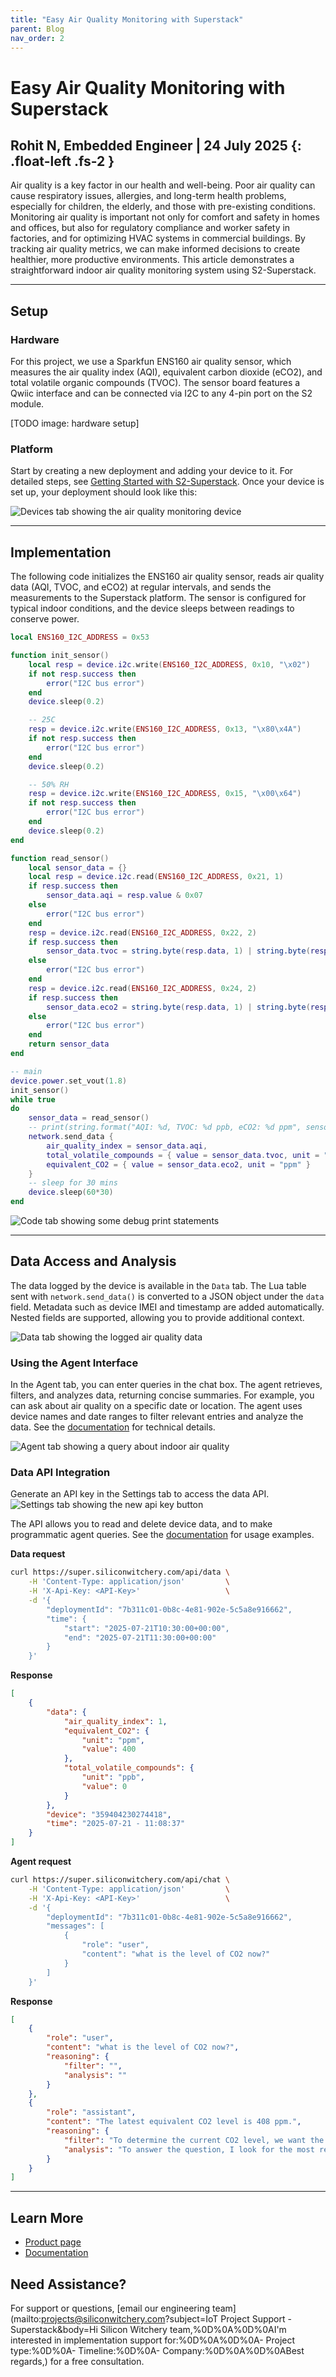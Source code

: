 ```yaml
---
title: "Easy Air Quality Monitoring with Superstack"
parent: Blog
nav_order: 2
---
```


# **Easy Air Quality Monitoring with Superstack**

Rohit N, Embedded Engineer \| 24 July 2025
{: .float-left	.fs-2 }
---
Air quality is a key factor in our health and well-being. Poor air quality can cause respiratory issues, allergies, and long-term health problems, especially for children, the elderly, and those with pre-existing conditions. Monitoring air quality is important not only for comfort and safety in homes and offices, but also for regulatory compliance and worker safety in factories, and for optimizing HVAC systems in commercial buildings. By tracking air quality metrics, we can make informed decisions to create healthier, more productive environments. This article demonstrates a straightforward indoor air quality monitoring system using S2-Superstack.

---

## Setup

### Hardware
For this project, we use a Sparkfun ENS160 air quality sensor, which measures the air quality index (AQI), equivalent carbon dioxide (eCO2), and total volatile organic compounds (TVOC). The sensor board features a Qwiic interface and can be connected via I2C to any 4-pin port on the S2 module.

[TODO image: hardware setup]

### Platform

Start by creating a new deployment and adding your device to it. For detailed steps, see [Getting Started with S2-Superstack](/pages/blog/getting-started-with-s2-superstack.md). Once your device is set up, your deployment should look like this:

![Devices tab showing the air quality monitoring device](/assets/images/blog/easy-air-quality-monitoring-devices-tab.png)

---

## Implementation
The following code initializes the ENS160 air quality sensor, reads air quality data (AQI, TVOC, and eCO2) at regular intervals, and sends the measurements to the Superstack platform. The sensor is configured for typical indoor conditions, and the device sleeps between readings to conserve power.

```lua
local ENS160_I2C_ADDRESS = 0x53

function init_sensor()
    local resp = device.i2c.write(ENS160_I2C_ADDRESS, 0x10, "\x02")
    if not resp.success then
        error("I2C bus error")
    end
    device.sleep(0.2)

    -- 25C
    resp = device.i2c.write(ENS160_I2C_ADDRESS, 0x13, "\x80\x4A")
    if not resp.success then
        error("I2C bus error")
    end
    device.sleep(0.2)

    -- 50% RH
    resp = device.i2c.write(ENS160_I2C_ADDRESS, 0x15, "\x00\x64")
    if not resp.success then
        error("I2C bus error")
    end
    device.sleep(0.2)
end

function read_sensor()
    local sensor_data = {}
    local resp = device.i2c.read(ENS160_I2C_ADDRESS, 0x21, 1)
    if resp.success then
        sensor_data.aqi = resp.value & 0x07
    else
        error("I2C bus error")
    end
    resp = device.i2c.read(ENS160_I2C_ADDRESS, 0x22, 2)
    if resp.success then
        sensor_data.tvoc = string.byte(resp.data, 1) | string.byte(resp.data, 2) << 8;
    else
        error("I2C bus error")
    end
    resp = device.i2c.read(ENS160_I2C_ADDRESS, 0x24, 2)
    if resp.success then
        sensor_data.eco2 = string.byte(resp.data, 1) | string.byte(resp.data, 2) << 8;
    else
        error("I2C bus error")
    end
    return sensor_data
end

-- main
device.power.set_vout(1.8)
init_sensor()
while true
do
    sensor_data = read_sensor()
    -- print(string.format("AQI: %d, TVOC: %d ppb, eCO2: %d ppm", sensor_data.aqi, sensor_data.tvoc, sensor_data.eco2))
    network.send_data {
        air_quality_index = sensor_data.aqi,
        total_volatile_compounds = { value = sensor_data.tvoc, unit = "ppb" },
        equivalent_CO2 = { value = sensor_data.eco2, unit = "ppm" }
    }
    -- sleep for 30 mins
    device.sleep(60*30)
end
```

![Code tab showing some debug print statements](/assets/images/blog/easy-air-quality-monitoring-code-tab.png)

---

## Data Access and Analysis

The data logged by the device is available in the `Data` tab. The Lua table sent with `network.send_data()` is converted to a JSON object under the `data` field. Metadata such as device IMEI and timestamp are added automatically. Nested fields are supported, allowing you to provide additional context.

![Data tab showing the logged air quality data](/assets/images/blog/easy-air-quality-monitoring-data-tab.png)

### Using the Agent Interface

In the Agent tab, you can enter queries in the chat box. The agent retrieves, filters, and analyzes data, returning concise summaries. For example, you can ask about air quality on a specific date or location. The agent uses device names and date ranges to filter relevant entries and analyze the data. See the [documentation](/pages/superstack/#ai-agent) for technical details.

![Agent tab showing a query about indoor air quality](/assets/images/blog/easy-air-quality-monitoring-agent-tab.png)

### Data API Integration

Generate an API key in the Settings tab to access the data API. 
![Settings tab showing the new api key button](/assets/images/blog/easy-air-quality-monitoring-api-key.png)

The API allows you to read and delete device data, and to make programmatic agent queries. See the [documentation](/pages/superstack/#data-api) for usage examples.

**Data request**
```sh
curl https://super.siliconwitchery.com/api/data \
    -H 'Content-Type: application/json'         \
    -H 'X-Api-Key: <API-Key>'                   \
    -d '{
        "deploymentId": "7b311c01-0b8c-4e81-902e-5c5a8e916662",
        "time": {
            "start": "2025-07-21T10:30:00+00:00",
            "end": "2025-07-21T11:30:00+00:00"
        }
    }'
```

**Response**
```json
[
    {
        "data": {
            "air_quality_index": 1,
            "equivalent_CO2": {
                "unit": "ppm",
                "value": 400
            },
            "total_volatile_compounds": {
                "unit": "ppb",
                "value": 0
            }
        },
        "device": "359404230274418",
        "time": "2025-07-21 - 11:08:37"
    }
]
```

**Agent request**
```sh
curl https://super.siliconwitchery.com/api/chat \
    -H 'Content-Type: application/json'         \
    -H 'X-Api-Key: <API-Key>'                   \
    -d '{
        "deploymentId": "7b311c01-0b8c-4e81-902e-5c5a8e916662",
        "messages": [
            {
                "role": "user",
                "content": "what is the level of CO2 now?"
            }
        ]
    }'
```

**Response**
```json
[
    {
        "role": "user",
        "content": "what is the level of CO2 now?",
        "reasoning": {
            "filter": "",
            "analysis": ""
        }
    },
    {
        "role": "assistant",
        "content": "The latest equivalent CO2 level is 408 ppm.",
        "reasoning": {
            "filter": "To determine the current CO2 level, we want the most recent data point from the device in the office on the 3rd floor that monitors indoor air quality. Sampling from the past several hours ensures relevance, and selecting just the latest measurement from each device provides the most up-to-date reading.",
            "analysis": "To answer the question, I look for the most recent value of the equivalent CO2 level reported by any device, using the 'equivalent_CO2' sensor value in the data. I select the entry with the latest timestamp containing this value. If such data is not available, I return a message indicating its absence."
        }
    }
]
```

---

## Learn More

- [Product page](https://www.siliconwitchery.com/s2-superstack)
- [Documentation](/pages/superstack/)

## Need Assistance?

For support or questions, [email our engineering team](mailto:projects@siliconwitchery.com?subject=IoT Project Support - Superstack&amp;body=Hi Silicon Witchery team,%0D%0A%0D%0AI'm interested in implementation support for:%0D%0A%0D%0A- Project type:%0D%0A- Timeline:%0D%0A- Company:%0D%0A%0D%0ABest regards,) for a free consultation.